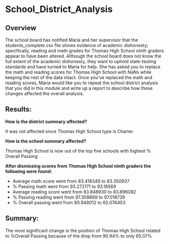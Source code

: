 # School_District_Analysis

   ## Overview
  The school board has notified Maria and her supervisor that the students_complete.csv file shows evidence of academic dishonesty; specifically, reading and         math grades for Thomas High School ninth graders appear to have been altered. Although the school board does not know the full extent of the academic               dishonesty, they want to uphold state-testing standards and have turned to Maria for help. She has asked you to replace the math and reading scores for             Thomas High School with NaNs while keeping the rest of the data intact. Once you’ve replaced the math and reading scores, Maria would like you to repeat the         school district analysis that you did in this module and write up a report to describe how these changes affected the overall analysis.

   ## Results:
   **How is the district summary affected?**
   
   It was not affected since Thomas High School type is Charter.
      
   **How is the school summary affected?**
   
   Thomas High School is now out of the top five schools with highest % Overall Passing
      
   **After dismissing scores from Thomas High School ninth graders the following were found:**
   - Average math score went from 83.418349 to 83.350937
   - % Passing math went from 93.272171 to 93.18569
   - Average reading score went from 83.848930 to 83.896082
   - % Passing reading went from 97.308869 to 97.018739
   - % Overall passing went from 90.948012 to 65.076453

   ## Summary:
   The most significant change is the position of Thomas High School related to %Overall Passing because of the drop from 90.94% to only 65.07%
        
        
